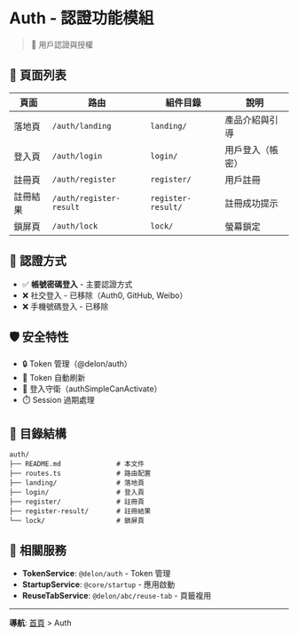 # Auth - 認證功能模組

> 🔐 用戶認證與授權

## 📄 頁面列表

| 頁面 | 路由 | 組件目錄 | 說明 |
|------|------|----------|------|
| 落地頁 | `/auth/landing` | `landing/` | 產品介紹與引導 |
| 登入頁 | `/auth/login` | `login/` | 用戶登入（帳密） |
| 註冊頁 | `/auth/register` | `register/` | 用戶註冊 |
| 註冊結果 | `/auth/register-result` | `register-result/` | 註冊成功提示 |
| 鎖屏頁 | `/auth/lock` | `lock/` | 螢幕鎖定 |

## 🔧 認證方式

- ✅ **帳號密碼登入** - 主要認證方式
- ❌ 社交登入 - 已移除（Auth0, GitHub, Weibo）
- ❌ 手機號碼登入 - 已移除

## 🛡️ 安全特性

- 🔒 Token 管理（@delon/auth）
- 🔄 Token 自動刷新
- 🚪 登入守衛（authSimpleCanActivate）
- ⏱️ Session 過期處理

## 📁 目錄結構

```
auth/
├── README.md              # 本文件
├── routes.ts              # 路由配置
├── landing/               # 落地頁
├── login/                 # 登入頁
├── register/              # 註冊頁
├── register-result/       # 註冊結果
└── lock/                  # 鎖屏頁
```

## 🔗 相關服務

- **TokenService**: `@delon/auth` - Token 管理
- **StartupService**: `@core/startup` - 應用啟動
- **ReuseTabService**: `@delon/abc/reuse-tab` - 頁籤複用

---

**導航**: [首頁](../../README.md) > Auth

